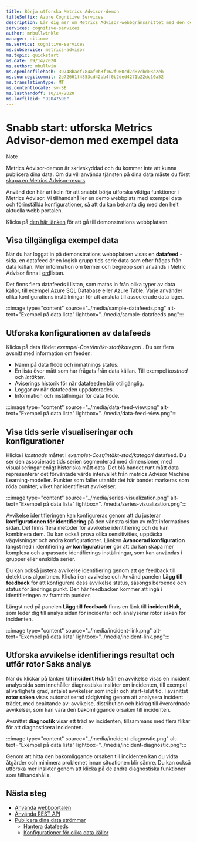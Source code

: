 ```yaml
---
title: Börja utforska Metrics Advisor-demon
titleSuffix: Azure Cognitive Services
description: Lär dig mer om Metrics Advisor-webbgränssnittet med den demo vi tillhandahåller
services: cognitive-services
author: mrbullwinkle
manager: nitinme
ms.service: cognitive-services
ms.subservice: metrics-advisor
ms.topic: quickstart
ms.date: 09/14/2020
ms.author: mbullwin
ms.openlocfilehash: 39748bacf784af0b3f162f960cd7d87cbd03a2eb
ms.sourcegitcommit: 2e72661f4853cd42bb4f0b2ded4271b22dc10a52
ms.translationtype: MT
ms.contentlocale: sv-SE
ms.lasthandoff: 10/14/2020
ms.locfileid: "92047598"
---
```

# <a name="quickstart-explore-the-metrics-advisor-demo-with-example-data"></a>Snabb start: utforska Metrics Advisor-demon med exempel data

> [!Note]
> Metrics Advisor-demon är skrivskyddad och du kommer inte att kunna publicera dina data. Om du vill använda tjänsten på dina data måste du först [skapa en Metrics Advisor-resurs](web-portal.md).

Använd den här artikeln för att snabbt börja utforska viktiga funktioner i Metrics Advisor. Vi tillhandahåller en demo webbplats med exempel data och förinställda konfigurationer, så att du kan bekanta dig med den helt aktuella webb portalen.

Klicka på [den här länken](https://aka.ms/MetricsAdvisor/Demo) för att gå till demonstrations webbplatsen.

## <a name="view-the-available-sample-data"></a>Visa tillgängliga exempel data

När du har loggat in på demonstrations webbplatsen visas en **datafeed** -sida. en datafeed är en logisk grupp tids serie data som efter frågas från data källan. Mer information om termer och begrepp som används i Metric Advisor finns i [ord](../glossary.md)listan. 

Det finns flera datafeeds i listan, som matas in från olika typer av data källor, till exempel Azure SQL Database eller Azure Table. Varje använder olika konfigurations inställningar för att ansluta till associerade data lager.

:::image type="content" source="../media/sample-datafeeds.png" alt-text="Exempel på data lista" lightbox="../media/sample-datafeeds.png":::

## <a name="explore-the-data-feed-configurations"></a>Utforska konfigurationen av datafeeds

Klicka på data flödet *exempel-Cost/intäkt-stad/kategori* . Du ser flera avsnitt med information om feeden:

* Namn på data flöde och inmatnings status.
* En lista över mått som har frågats från data källan. Till exempel *kostnad* och *intäkter*. 
* Aviserings historik för när datafeeden blir otillgänglig. 
* Loggar av när datafeeden uppdaterades.   
* Information och inställningar för data flöde.

:::image type="content" source="../media/data-feed-view.png" alt-text="Exempel på data lista" lightbox="../media/data-feed-view.png":::


## <a name="view-time-series-visualizations-and-configurations"></a>Visa tids serie visualiseringar och konfigurationer

Klicka i *kostnads* måttet i *exemplet-Cost/intäkt-stad/kategori* datafeed. Du ser den associerade tids serien segmenterad med dimensioner, med visualiseringar enligt historiska mått data. Det blå bandet runt mått data representerar det förväntade värde intervallet från metrics Advisor Machine Learning-modeller. Punkter som faller utanför det här bandet markeras som röda punkter, vilket har identifierat avvikelser. 

:::image type="content" source="../media/series-visualization.png" alt-text="Exempel på data lista" lightbox="../media/series-visualization.png":::

Avvikelse identifieringen kan konfigureras genom att du justerar **konfigurationen för identifiering** på den vänstra sidan av mått informations sidan. Det finns flera metoder för avvikelse identifiering och du kan kombinera dem. Du kan också prova olika sensitivities, upptäcka vägvisningar och andra konfigurationer. Länken **Avancerad konfiguration** längst ned i identifiering av **konfigurationer** gör att du kan skapa mer komplexa och anpassade identifierings inställningar, som kan användas i grupper eller enskilda serier. 

Du kan också justera avvikelse identifiering genom att ge feedback till detektions algoritmen. Klicka i en avvikelse och Använd panelen **Lägg till feedback** för att konfigurera dess avvikelse status, säsongs beroende och status för ändrings punkt. Den här feedbacken kommer att ingå i identifieringen av framtida punkter.  

Längst ned på panelen **Lägg till feedback** finns en länk till **incident Hub**, som leder dig till analys sidan för incidenter och analyserar rotor saken för incidenten.  

:::image type="content" source="../media/incident-link.png" alt-text="Exempel på data lista" lightbox="../media/incident-link.png":::

## <a name="explore-anomaly-detection-results-and-perform-root-cause-analysis"></a>Utforska avvikelse identifierings resultat och utför rotor Saks analys

När du klickar på länken **till incident Hub** från en avvikelse visas en incident analys sida som innehåller diagnostiska insikter om incidenten, till exempel allvarlighets grad, antalet avvikelser som ingår och start-/slut tid. I avsnittet **rotor saken** visas automatiserad rådgivning genom att analysera incident trädet, med beaktande av: avvikelse, distribution och bidrag till överordnade avvikelser, som kan vara den bakomliggande orsaken till incidenten.

Avsnittet **diagnostik** visar ett träd av incidenten, tillsammans med flera flikar för att diagnosticera incidenten.

:::image type="content" source="../media/incident-diagnostic.png" alt-text="Exempel på data lista" lightbox="../media/incident-diagnostic.png":::

Genom att hitta den bakomliggande orsaken till incidenten kan du vidta åtgärder och minimera problemet innan situationen blir sämre. Du kan också utforska mer insikter genom att klicka på de andra diagnostiska funktioner som tillhandahålls. 

## <a name="next-steps"></a>Nästa steg

- [Använda webbportalen](web-portal.md)
- [Använda REST API](rest-api.md)
- [Publicera dina data strömmar](../how-tos/onboard-your-data.md)
    - [Hantera datafeeds](../how-tos/manage-data-feeds.md)
    - [Konfigurationer för olika data källor](../data-feeds-from-different-sources.md)
